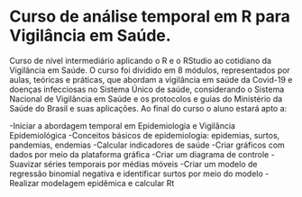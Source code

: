 # Curso de análise temporal em R para Vigilância em Saúde.

Curso de nível intermediário aplicando o R e o RStudio ao cotidiano da Vigilância em Saúde. O curso foi dividido em 8 módulos, representados por aulas, teóricas e práticas, que abordam a vigilância em saúde da Covid-19 e doenças infecciosas no Sistema Único de saúde, considerando o Sistema Nacional de Vigilância em Saúde e os protocolos e guias do Ministério da Saúde do Brasil e suas aplicações. Ao final do curso o aluno estará apto a:

-Iniciar a abordagem temporal em Epidemiologia e Vigilância Epidemiológica
-Conceitos básicos de epidemiologia: epidemias, surtos, pandemias, endemias
-Calcular indicadores de saúde
-Criar gráficos com dados por meio da plataforma gráfica
-Criar um diagrama de controle
-Suavizar séries temporais por médias móveis
-Criar um modelo de regressão binomial negativa e identificar surtos por meio do modelo
-Realizar modelagem epidêmica e calcular Rt
